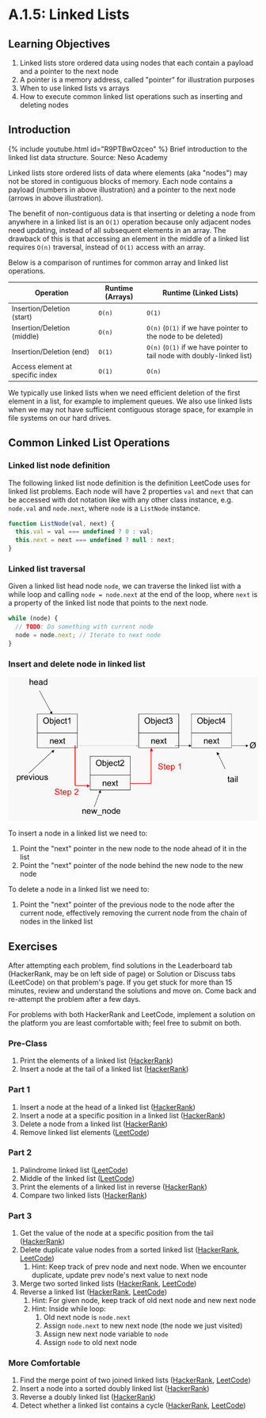 # A.1.5: Linked Lists

## Learning Objectives

1. Linked lists store ordered data using nodes that each contain a payload and a pointer to the next node
2. A pointer is a memory address, called "pointer" for illustration purposes
3. When to use linked lists vs arrays
4. How to execute common linked list operations such as inserting and deleting nodes

## Introduction

{% include youtube.html id="R9PTBwOzceo" %}
Brief introduction to the linked list data structure. Source: Neso Academy

Linked lists store ordered lists of data where elements (aka "nodes") may not be stored in contiguous blocks of memory. Each node contains a payload (numbers in above illustration) and a pointer to the next node (arrows in above illustration).

The benefit of non-contiguous data is that inserting or deleting a node from anywhere in a linked list is an `O(1)` operation because only adjacent nodes need updating, instead of all subsequent elements in an array. The drawback of this is that accessing an element in the middle of a linked list requires `O(n)` traversal, instead of `O(1)` access with an array.

Below is a comparison of runtimes for common array and linked list operations.

| Operation                        | Runtime (Arrays) | Runtime (Linked Lists)                                                  |
| -------------------------------- | ---------------- | ----------------------------------------------------------------------- |
| Insertion/Deletion (start)       | `O(n)`           | `O(1)`                                                                  |
| Insertion/Deletion (middle)      | `O(n)`           | `O(n)` (`O(1)` if we have pointer to the node to be deleted)            |
| Insertion/Deletion (end)         | `O(1)`           | `O(n)` (`O(1)` if we have pointer to tail node with doubly-linked list) |
| Access element at specific index | `O(1)`           | `O(n)`                                                                  |

We typically use linked lists when we need efficient deletion of the first element in a list, for example to implement queues. We also use linked lists when we may not have sufficient contiguous storage space, for example in file systems on our hard drives.

## Common Linked List Operations

### Linked list node definition

The following linked list node definition is the definition LeetCode uses for linked list problems. Each node will have 2 properties `val` and `next` that can be accessed with dot notation like with any other class instance, e.g. `node.val` and `node.next`, where `node` is a `ListNode` instance.

```javascript
function ListNode(val, next) {
  this.val = val === undefined ? 0 : val;
  this.next = next === undefined ? null : next;
}
```

### Linked list traversal

Given a linked list head node `node`, we can traverse the linked list with a while loop and calling `node = node.next` at the end of the loop, where `next` is a property of the linked list node that points to the next node.

```javascript
while (node) {
  // TODO: Do something with current node
  node = node.next; // Iterate to next node
}
```

### Insert and delete node in linked list

![Steps to insert a node in a linked list. Source: University of San Francisco](<../../.gitbook/assets/A.1.5 Linked List Add Node.png>)

To insert a node in a linked list we need to:

1. Point the "next" pointer in the new node to the node ahead of it in the list
2. Point the "next" pointer of the node behind the new node to the new node

To delete a node in a linked list we need to:

1. Point the "next" pointer of the previous node to the node after the current node, effectively removing the current node from the chain of nodes in the linked list

## Exercises

After attempting each problem, find solutions in the Leaderboard tab (HackerRank, may be on left side of page) or Solution or Discuss tabs (LeetCode) on that problem's page. If you get stuck for more than 15 minutes, review and understand the solutions and move on. Come back and re-attempt the problem after a few days.

For problems with both HackerRank and LeetCode, implement a solution on the platform you are least comfortable with; feel free to submit on both.

### Pre-Class

1. Print the elements of a linked list (<a href="https://www.hackerrank.com/challenges/print-the-elements-of-a-linked-list/problem?isFullScreen=true" target="_blank">HackerRank</a>)
2. Insert a node at the tail of a linked list (<a href="https://www.hackerrank.com/challenges/insert-a-node-at-the-tail-of-a-linked-list/problem?isFullScreen=true" target="_blank">HackerRank</a>)

### Part 1

1. Insert a node at the head of a linked list (<a href="https://www.hackerrank.com/challenges/insert-a-node-at-the-head-of-a-linked-list/problem?isFullScreen=true" target="_blank">HackerRank</a>)
2. Insert a node at a specific position in a linked list (<a href="https://www.hackerrank.com/challenges/insert-a-node-at-a-specific-position-in-a-linked-list/problem?isFullScreen=true" target="_blank">HackerRank</a>)
3. Delete a node from a linked list (<a href="https://www.hackerrank.com/challenges/delete-a-node-from-a-linked-list/problem?isFullScreen=true" target="_blank">HackerRank</a>)
4. Remove linked list elements (<a href="https://leetcode.com/problems/remove-linked-list-elements/" target="_blank">LeetCode</a>)

### Part 2

1. Palindrome linked list (<a href="https://leetcode.com/problems/palindrome-linked-list/" target="_blank">LeetCode</a>)
2. Middle of the linked list (<a href="https://leetcode.com/problems/middle-of-the-linked-list/" target="_blank">LeetCode</a>)
3. Print the elements of a linked list in reverse (<a href="https://www.hackerrank.com/challenges/print-the-elements-of-a-linked-list-in-reverse/problem?isFullScreen=true" target="_blank">HackerRank</a>)
4. Compare two linked lists (<a href="https://www.hackerrank.com/challenges/compare-two-linked-lists/problem?isFullScreen=true" target="_blank">HackerRank</a>)

### Part 3

1. Get the value of the node at a specific position from the tail (<a href="https://www.hackerrank.com/challenges/get-the-value-of-the-node-at-a-specific-position-from-the-tail/problem?isFullScreen=true" target="_blank">HackerRank</a>)
2. Delete duplicate value nodes from a sorted linked list (<a href="https://www.hackerrank.com/challenges/delete-duplicate-value-nodes-from-a-sorted-linked-list/problem?isFullScreen=true" target="_blank">HackerRank</a>, <a href="https://leetcode.com/problems/remove-duplicates-from-sorted-list/" target="_blank">LeetCode</a>)
   1. Hint: Keep track of prev node and next node. When we encounter duplicate, update prev node's next value to next node
3. Merge two sorted linked lists (<a href="https://www.hackerrank.com/challenges/merge-two-sorted-linked-lists/problem?isFullScreen=true" target="_blank">HackerRank</a>, <a href="https://leetcode.com/problems/merge-two-sorted-lists/" target="_blank">LeetCode</a>)
4. Reverse a linked list (<a href="https://www.hackerrank.com/challenges/reverse-a-linked-list/problem?isFullScreen=true" target="_blank">HackerRank</a>, <a href="https://leetcode.com/problems/reverse-linked-list/" target="_blank">LeetCode</a>)
   1. Hint: For given node, keep track of old next node and new next node
   2. Hint: Inside while loop:
      1. Old next node is `node.next`
      2. Assign `node.next` to new next node (the node we just visited)
      3. Assign new next node variable to `node`
      4. Assign `node` to old next node

### More Comfortable

1. Find the merge point of two joined linked lists (<a href="https://www.hackerrank.com/challenges/find-the-merge-point-of-two-joined-linked-lists/problem?isFullScreen=true" target="_blank">HackerRank</a>, <a href="https://leetcode.com/problems/intersection-of-two-linked-lists/" target="_blank">LeetCode</a>)
2. Insert a node into a sorted doubly linked list (<a href="https://www.hackerrank.com/challenges/insert-a-node-into-a-sorted-doubly-linked-list/problem?isFullScreen=true" target="_blank">HackerRank</a>)
3. Reverse a doubly linked list (<a href="https://www.hackerrank.com/challenges/reverse-a-doubly-linked-list/problem?isFullScreen=true" target="_blank">HackerRank</a>)
4. Detect whether a linked list contains a cycle (<a href="https://www.hackerrank.com/challenges/detect-whether-a-linked-list-contains-a-cycle/problem?isFullScreen=true" target="_blank">HackerRank</a>, <a href="https://leetcode.com/problems/linked-list-cycle/" target="_blank">LeetCode</a>)
